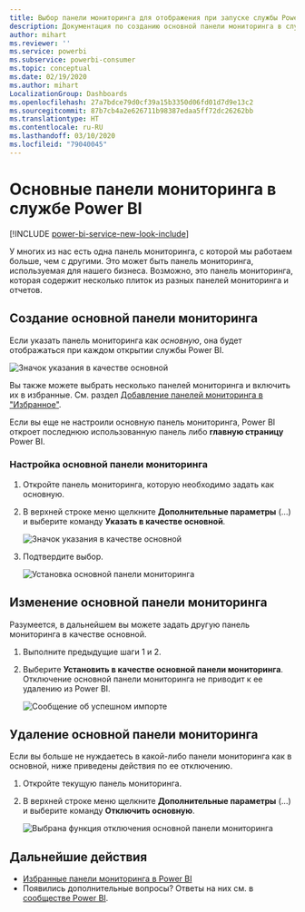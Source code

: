 ```yaml
---
title: Выбор панели мониторинга для отображения при запуске службы Power BI
description: Документация по созданию основной панели мониторинга в службе Power BI
author: mihart
ms.reviewer: ''
ms.service: powerbi
ms.subservice: powerbi-consumer
ms.topic: conceptual
ms.date: 02/19/2020
ms.author: mihart
LocalizationGroup: Dashboards
ms.openlocfilehash: 27a7bdce79d0cf39a15b3350d06fd01d7d9e13c2
ms.sourcegitcommit: 87b7cb4a2e626711b98387edaa5ff72dc26262bb
ms.translationtype: HT
ms.contentlocale: ru-RU
ms.lasthandoff: 03/10/2020
ms.locfileid: "79040045"
---
```

# <a name="featured-dashboards-in-the-power-bi-service"></a>Основные панели мониторинга в службе Power BI

[!INCLUDE [power-bi-service-new-look-include](../includes/power-bi-service-new-look-include.md)]

У многих из нас есть одна панель мониторинга, с которой мы работаем больше, чем с другими. Это может быть панель мониторинга, используемая для нашего бизнеса. Возможно, это панель мониторинга, которая содержит несколько плиток из разных панелей мониторинга и отчетов.

## <a name="create-a-featured-dashboard"></a>Создание основной панели мониторинга
Если указать панель мониторинга как *основную*, она будет отображаться при каждом открытии службы Power BI. 

![Значок указания в качестве основной](./media/end-user-featured/power-bi-dropdown.png)

Вы также можете выбрать несколько панелей мониторинга и включить их в избранные. См. раздел [Добавление панелей мониторинга в "Избранное"](end-user-favorite.md).

Если вы еще не настроили основную панель мониторинга, Power BI откроет последнюю использованную панель либо **главную страницу** Power BI. 

### <a name="set-a-dashboard-as-featured"></a>Настройка основной панели мониторинга


1. Откройте панель мониторинга, которую необходимо задать как основную. 
2. В верхней строке меню щелкните **Дополнительные параметры** (...) и выберите команду **Указать в качестве основной**. 
   
    ![Значок указания в качестве основной](./media/end-user-featured/power-bi-dropdown.png)
3. Подтвердите выбор.
   
    ![Установка основной панели мониторинга](./media/end-user-featured/power-bi-featured-confirm.png)

## <a name="change-the-featured-dashboard"></a>Изменение основной панели мониторинга
Разумеется, в дальнейшем вы можете задать другую панель мониторинга в качестве основной.

1. Выполните предыдущие шаги 1 и 2.
   
2. Выберите **Установить в качестве основной панели мониторинга**. Отключение основной панели мониторинга не приводит к ее удалению из Power BI. 
   
    ![Сообщение об успешном импорте](./media/end-user-featured/power-bi-unfeature-new.png)

## <a name="remove-the-featured-dashboard"></a>Удаление основной панели мониторинга
Если вы больше не нуждаетесь в какой-либо панели мониторинга как в основной, ниже приведены действия по ее отключению.

1. Откройте текущую панель мониторинга.
2. В верхней строке меню щелкните **Дополнительные параметры** (...) и выберите команду **Отключить основную**.

    ![Выбрана функция отключения основной панели мониторинга](./media/end-user-featured/power-bi-unfeature.png)
   
## <a name="next-steps"></a>Дальнейшие действия
- [Избранные панели мониторинга в Power BI](end-user-favorite.md)    
- Появились дополнительные вопросы? Ответы на них см. в [сообществе Power BI](https://community.powerbi.com/).

